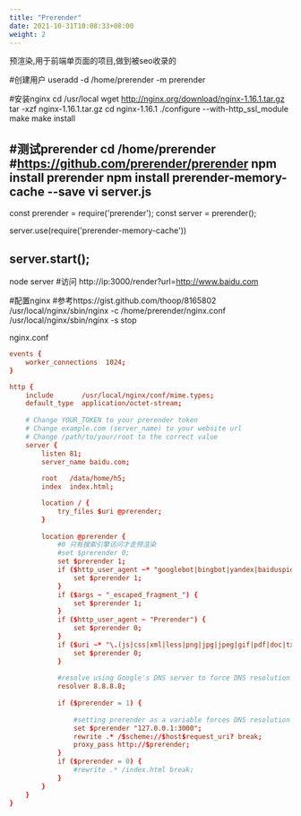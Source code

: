 ```yaml
---
title: "Prerender"
date: 2021-10-31T10:08:33+08:00
weight: 2
---
```


预渲染,用于前端单页面的项目,做到被seo收录的

#创建用户
useradd -d /home/prerender -m prerender

#安装nginx
cd /usr/local
wget http://nginx.org/download/nginx-1.16.1.tar.gz
tar -xzf nginx-1.16.1.tar.gz
cd nginx-1.16.1
./configure --with-http_ssl_module
make
make install

#测试prerender
cd /home/prerender
#https://github.com/prerender/prerender
npm install prerender
npm install prerender-memory-cache --save
vi server.js
----------------------------------------------
const prerender = require('prerender');
const server = prerender();

server.use(require('prerender-memory-cache'))

server.start();
----------------------------------------------

node server
#访问
http://ip:3000/render?url=http://www.baidu.com

#配置nginx
#参考https://gist.github.com/thoop/8165802
/usr/local/nginx/sbin/nginx -c /home/prerender/nginx.conf
/usr/local/nginx/sbin/nginx -s stop


nginx.conf
```conf
events {
    worker_connections  1024;
}

http {
	include       /usr/local/nginx/conf/mime.types;
    default_type  application/octet-stream;
	
	# Change YOUR_TOKEN to your prerender token
	# Change example.com (server_name) to your website url
	# Change /path/to/your/root to the correct value
	server {
		listen 81;
		server_name baidu.com;
	 
		root   /data/home/h5;
		index  index.html;

		location / {
			try_files $uri @prerender;
		}
	 
		location @prerender {
			#0 只有搜索引擎访问才走预渲染
			#set $prerender 0;
			set $prerender 1;
			if ($http_user_agent ~* "googlebot|bingbot|yandex|baiduspider|twitterbot|facebookexternalhit|rogerbot|linkedinbot|embedly|quora link preview|showyoubot|outbrain|pinterest\/0\.|pinterestbot|slackbot|vkShare|W3C_Validator|whatsapp") {
				set $prerender 1;
			}
			if ($args ~ "_escaped_fragment_") {
				set $prerender 1;
			}
			if ($http_user_agent ~ "Prerender") {
				set $prerender 0;
			}
			if ($uri ~* "\.(js|css|xml|less|png|jpg|jpeg|gif|pdf|doc|txt|ico|rss|zip|mp3|rar|exe|wmv|doc|avi|ppt|mpg|mpeg|tif|wav|mov|psd|ai|xls|mp4|m4a|swf|dat|dmg|iso|flv|m4v|torrent|ttf|woff|svg|eot)") {
				set $prerender 0;
			}
			
			#resolve using Google's DNS server to force DNS resolution and prevent caching of IPs
			resolver 8.8.8.8;
	 
			if ($prerender = 1) {
				
				#setting prerender as a variable forces DNS resolution since nginx caches IPs and doesnt play well with load balancing
				set $prerender "127.0.0.1:3000";
				rewrite .* /$scheme://$host$request_uri? break;
				proxy_pass http://$prerender;
			}
			if ($prerender = 0) {
				#rewrite .* /index.html break;
			}
		}
	}
}
```